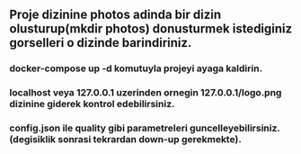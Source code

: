 ## Proje dizinine photos adinda bir dizin olusturup(mkdir photos) donusturmek istediginiz gorselleri o dizinde barindiriniz.
### docker-compose up -d komutuyla projeyi ayaga kaldirin.
### localhost veya 127.0.0.1 uzerinden ornegin 127.0.0.1/logo.png dizinine giderek kontrol edebilirsiniz.
### config.json ile quality gibi parametreleri guncelleyebilirsiniz. (degisiklik sonrasi tekrardan down-up gerekmekte).
